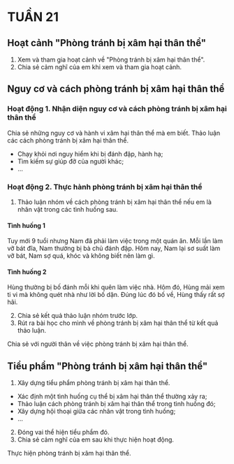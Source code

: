 # TUẦN 21

## Hoạt cảnh "Phòng tránh bị xâm hại thân thể"
1. Xem và tham gia hoạt cảnh về "Phòng tránh bị xâm hại thân thể".
2. Chia sẻ cảm nghĩ của em khi xem và tham gia hoạt cảnh.

## Nguy cơ và cách phòng tránh bị xâm hại thân thể

### Hoạt động 1. Nhận diện nguy cơ và cách phòng tránh bị xâm hại thân thể
Chia sẻ những nguy cơ và hành vi xâm hại thân thể mà em biết.
Thảo luận các cách phòng tránh bị xâm hại thân thể.
- Chạy khỏi nơi nguy hiểm khi bị đánh đập, hành hạ;
- Tìm kiếm sự giúp đỡ của người khác;
- ...

### Hoạt động 2. Thực hành phòng tránh bị xâm hại thân thể
1. Thảo luận nhóm về cách phòng tránh bị xâm hại thân thể nếu em là nhân vật trong các tình huống sau.

#### Tình huống 1
Tuy mới 9 tuổi nhưng Nam đã phải làm việc trong một quán ăn. Mỗi lần làm vỡ bát đĩa, Nam thường bị bà chủ đánh đập. Hôm nay, Nam lại sơ suất làm vỡ bát, Nam sợ quá, khóc và không biết nên làm gì.

#### Tình huống 2
Hùng thường bị bố đánh mỗi khi quên làm việc nhà. Hôm đó, Hùng mải xem ti vi mà không quét nhà như lời bố dặn. Đúng lúc đó bố về, Hùng thấy rất sợ hãi.

2. Chia sẻ kết quả thảo luận nhóm trước lớp.
3. Rút ra bài học cho mình về phòng tránh bị xâm hại thân thể từ kết quả thảo luận.

Chia sẻ với người thân về việc phòng tránh bị xâm hại thân thể.

## Tiểu phẩm "Phòng tránh bị xâm hại thân thể"
1. Xây dựng tiểu phẩm phòng tránh bị xâm hại thân thể.
- Xác định một tình huống cụ thể bị xâm hại thân thể thường xảy ra;
- Thảo luận cách phòng tránh bị xâm hại thân thể trong tình huống đó;
- Xây dựng hội thoại giữa các nhân vật trong tình huống;
- ...
2. Đóng vai thể hiện tiểu phẩm đó.
3. Chia sẻ cảm nghĩ của em sau khi thực hiện hoạt động.

Thực hiện phòng tránh bị xâm hại thân thể.
